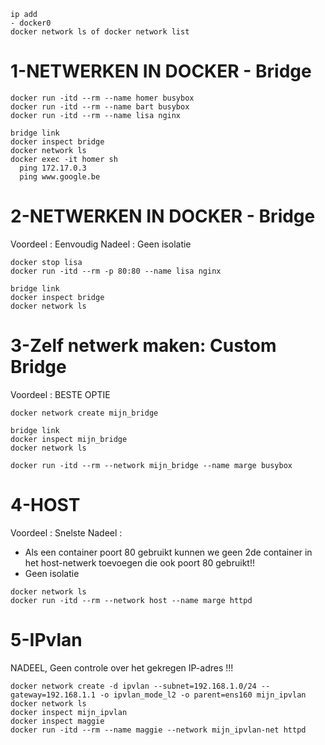 ```
ip add
- docker0
docker network ls of docker network list
```

# 1-NETWERKEN IN DOCKER - Bridge  
```
docker run -itd --rm --name homer busybox  
docker run -itd --rm --name bart busybox  
docker run -itd --rm --name lisa nginx

bridge link
docker inspect bridge
docker network ls
docker exec -it homer sh
  ping 172.17.0.3
  ping www.google.be
```

# 2-NETWERKEN IN DOCKER - Bridge
Voordeel : Eenvoudig
Nadeel : Geen isolatie
```
docker stop lisa
docker run -itd --rm -p 80:80 --name lisa nginx

bridge link
docker inspect bridge
docker network ls
```
# 3-Zelf netwerk maken: Custom Bridge
Voordeel : BESTE OPTIE
```
docker network create mijn_bridge

bridge link
docker inspect mijn_bridge
docker network ls

docker run -itd --rm --network mijn_bridge --name marge busybox
```
# 4-HOST
Voordeel : Snelste
Nadeel : 
- Als een container poort 80 gebruikt kunnen we geen 2de container in het host-netwerk toevoegen die ook poort 80 gebruikt!!
- Geen isolatie
```
docker network ls
docker run -itd --rm --network host --name marge httpd
```
# 5-IPvlan
NADEEL, Geen controle over het gekregen IP-adres !!!
```
docker network create -d ipvlan --subnet=192.168.1.0/24 --gateway=192.168.1.1 -o ipvlan_mode_l2 -o parent=ens160 mijn_ipvlan
docker network ls
docker inspect mijn_ipvlan
docker inspect maggie
docker run -itd --rm --name maggie --network mijn_ipvlan-net httpd
```
